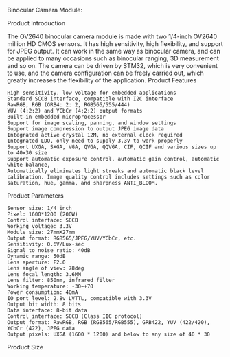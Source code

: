 Binocular Camera Module:

Product Introduction

The OV2640 binocular camera module is made with two 1/4-inch OV2640 million HD CMOS sensors. It has high sensitivity, high flexibility, and support for JPEG output. It can work in the same way as binocular camera, and can be applied to many occasions such as binocular ranging, 3D measurement and so on. The camera can be driven by STM32, which is very convenient to use, and the camera configuration can be freely carried out, which greatly increases the flexibility of the application.
Product Features

    High sensitivity, low voltage for embedded applications
    Standard SCCB interface, compatible with I2C interface
    RawRGB, RGB (GRB4: 2: 2, RGB565/555/444)
    YUV (4:2:2) and YCbCr (4:2:2) output formats
    Built-in embedded microprocessor
    Support for image scaling, panning, and window settings
    Support image compression to output JPEG image data
    Integrated active crystal 12M, no external clock required
    Integrated LDO, only need to supply 3.3V to work properly
    Support UXGA, SXGA, VGA, QVGA, QQVGA, CIF, QCIF and various sizes up to 40x30 size
    Support automatic exposure control, automatic gain control, automatic white balance,
    Automatically eliminates light streaks and automatic black level calibration. Image quality control includes settings such as color saturation, hue, gamma, and sharpness ANTI_BLOOM.

Product Parameters

    Sensor size: 1/4 inch
    Pixel: 1600*1200 (200W)
    Control interface: SCCB
    Working voltage: 3.3V
    Module size: 27mmX27mm
    Output format: RGB565/JPEG/YUV/YCbCr, etc.
    Sensitivity: 0.6V/Lux-sec
    Signal to noise ratio: 40dB
    Dynamic range: 50dB
    Lens aperture: F2.0
    Lens angle of view: 78deg
    Lens focal length: 3.6MM
    Lens filter: 850nm, infrared filter
    Working temperature: -30~+70
    Power consumption: 40mA
    IO port level: 2.8v LVTTL, compatible with 3.3V
    Output bit width: 8 bits
    Data interface: 8-bit data
    Control interface: SCCB (Class IIC protocol)
    Output format: RawRGB, RGB (RGB565/RGB555), GRB422, YUV (422/420), YCbCr (422), JPEG data
    Output pixels: UXGA (1600 * 1200) and below to any size of 40 * 30

Product Size



